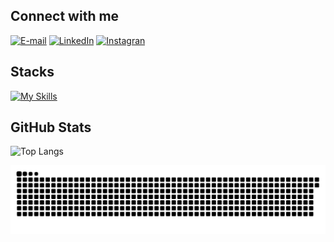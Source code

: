 
## Connect with me
[![E-mail](https://img.shields.io/badge/-Gmail-000?style=for-the-badge&logo=gmail&logoColor=E94D5F)](mailto:karensartori7@gmail.com)
[![LinkedIn](https://img.shields.io/badge/-LinkedIn-000?style=for-the-badge&logo=linkedin&logoColor=30A3DC)](https://www.linkedin.com/in/karen-sartori-6baaa4272/)
[![Instagran](https://img.shields.io/badge/-Instagram-000?style=for-the-badge&logo=instagram&logoColor=8134AF)](https://www.instagram.com/karen_sartorii/)



## Stacks
[![My Skills](https://skillicons.dev/icons?i=java,php,js,mysql,postgresql,html,css,c,cpp,flutter,dart&theme=dark)](https://skillicons.dev)  

## GitHub Stats
![Top Langs](https://github-readme-stats-git-masterrstaa-rickstaa.vercel.app/api/top-langs/?username=KarenSartori&layout=compact&bg_color=000&border_color=30A3DC&title_color=E94D5F&text_color=FFF)


<picture>
  <source media="(prefers-color-scheme: dark)" srcset="https://raw.githubusercontent.com/KarenSartori/KarenSartori/output/github-contribution-grid-snake-dark.svg">
  <source media="(prefers-color-scheme: light)" srcset="https://raw.githubusercontent.com/KarenSartori/KarenSartori/output/github-contribution-grid-snake.svg">
  <img alt="github contribution grid snake animation" src="https://raw.githubusercontent.com/KarenSartori/KarenSartori/output/github-contribution-grid-snake.svg">
</picture>
